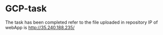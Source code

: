 # GCP-task
The task has been completed refer to the file uploaded in repository
IP of webApp is http://35.240.188.235/
